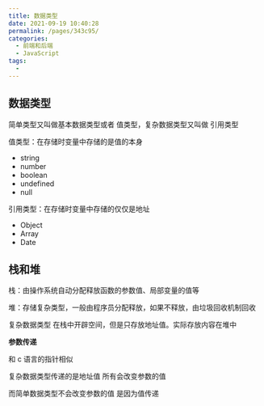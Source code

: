 ```yaml
---
title: 数据类型
date: 2021-09-19 10:40:28
permalink: /pages/343c95/
categories:
  - 前端和后端
  - JavaScript
tags:
  - 
---
```

## 数据类型

简单类型又叫做基本数据类型或者 值类型，复杂数据类型又叫做 引用类型

值类型：在存储时变量中存储的是值的本身

- string
- number
- boolean
- undefined
- null

引用类型：在存储时变量中存储的仅仅是地址

- Object
- Array
- Date

## 栈和堆

栈：由操作系统自动分配释放函数的参数值、局部变量的值等

堆：存储复杂类型，一般由程序员分配释放，如果不释放，由垃圾回收机制回收

复杂数据类型 在栈中开辟空间，但是只存放地址值。实际存放内容在堆中



**参数传递**

和 c 语言的指针相似

复杂数据类型传递的是地址值 所有会改变参数的值

而简单数据类型不会改变参数的值 是因为值传递 



















































